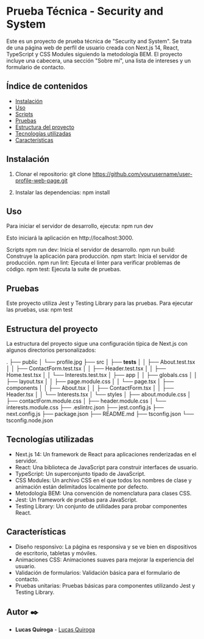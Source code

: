 # Prueba Técnica - Security and System

Este es un proyecto de prueba técnica de "Security and System". Se trata de una página web de perfil de usuario creada con Next.js 14, React, TypeScript y CSS Modules siguiendo la metodología BEM. El proyecto incluye una cabecera, una sección "Sobre mí", una lista de intereses y un formulario de contacto.

## Índice de contenidos

- [Instalación](#Instalación)
- [Uso](#Uso)
- [Scripts](#Scripts)
- [Pruebas](#Pruebas)
- [Estructura del proyecto](#Estructura-del-proyecto)
- [Tecnologías utilizadas](#Tecnologías-utilizadas)
- [Características](#Características)

## Instalación

1. Clonar el repositorio: git clone https://github.com/yourusername/user-profile-web-page.git

2. Instalar las dependencias: npm install

## Uso

Para iniciar el servidor de desarrollo, ejecuta: npm run dev

Esto iniciará la aplicación en http://localhost:3000.

Scripts
npm run dev: Inicia el servidor de desarrollo.
npm run build: Construye la aplicación para producción.
npm start: Inicia el servidor de producción.
npm run lint: Ejecuta el linter para verificar problemas de código.
npm test: Ejecuta la suite de pruebas.

## Pruebas

Este proyecto utiliza Jest y Testing Library para las pruebas. Para ejecutar las pruebas, usa: npm test

## Estructura del proyecto

La estructura del proyecto sigue una configuración típica de Next.js con algunos directorios personalizados:

.
├── public
│ └── profile.jpg
├── src
│ ├── **tests**
│ │ ├── About.test.tsx
│ │ ├── ContactForm.test.tsx
│ │ ├── Header.test.tsx
│ │ ├── Home.test.tsx
│ │ └── Interests.test.tsx
│ ├── app
│ │ ├── globals.css
│ │ ├── layout.tsx
│ │ ├── page.module.css
│ │ └── page.tsx
│ ├── components
│ │ ├── About.tsx
│ │ ├── ContactForm.tsx
│ │ ├── Header.tsx
│ │ └── Interests.tsx
│ └── styles
│ ├── about.module.css
│ ├── contactForm.module.css
│ ├── header.module.css
│ └── interests.module.css
├── .eslintrc.json
├── jest.config.js
├── next.config.js
├── package.json
├── README.md
├── tsconfig.json
└── tsconfig.node.json

## Tecnologías utilizadas

- Next.js 14: Un framework de React para aplicaciones renderizadas en el servidor.
- React: Una biblioteca de JavaScript para construir interfaces de usuario.
- TypeScript: Un superconjunto tipado de JavaScript.
- CSS Modules: Un archivo CSS en el que todos los nombres de clase y animación están delimitados localmente por defecto.
- Metodología BEM: Una convención de nomenclatura para clases CSS.
- Jest: Un framework de pruebas para JavaScript.
- Testing Library: Un conjunto de utilidades para probar componentes React.

## Características

- Diseño responsivo: La página es responsiva y se ve bien en dispositivos de escritorio, tabletas y móviles.
- Animaciones CSS: Animaciones suaves para mejorar la experiencia del usuario.
- Validación de formularios: Validación básica para el formulario de contacto.
- Pruebas unitarias: Pruebas básicas para componentes utilizando Jest y Testing Library.

## Autor ✒️

- **Lucas Quiroga** - [Lucas Quiroga](https://github.com/Lucas-Quiroga)
